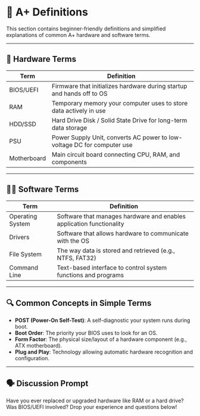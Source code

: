 # 📘 A+ Definitions

This section contains beginner-friendly definitions and simplified explanations of common A+ hardware and software terms.

---

## 💾 Hardware Terms

| Term           | Definition                                                                 |
|----------------|---------------------------------------------------------------------------|
| BIOS/UEFI      | Firmware that initializes hardware during startup and hands off to OS     |
| RAM            | Temporary memory your computer uses to store data actively in use         |
| HDD/SSD        | Hard Drive Disk / Solid State Drive for long-term data storage            |
| PSU            | Power Supply Unit, converts AC power to low-voltage DC for computer use   |
| Motherboard    | Main circuit board connecting CPU, RAM, and components                    |

---

## 🧑‍💻 Software Terms

| Term           | Definition                                                                 |
|----------------|---------------------------------------------------------------------------|
| Operating System | Software that manages hardware and enables application functionality     |
| Drivers        | Software that allows hardware to communicate with the OS                  |
| File System    | The way data is stored and retrieved (e.g., NTFS, FAT32)                  |
| Command Line   | Text-based interface to control system functions and programs             |

---

## 🔍 Common Concepts in Simple Terms

- **POST (Power-On Self-Test)**: A self-diagnostic your system runs during boot.
- **Boot Order**: The priority your BIOS uses to look for an OS.
- **Form Factor**: The physical size/layout of a hardware component (e.g., ATX motherboard).
- **Plug and Play**: Technology allowing automatic hardware recognition and configuration.

---

## 🗣️ Discussion Prompt

Have you ever replaced or upgraded hardware like RAM or a hard drive?  
Was BIOS/UEFI involved? Drop your experience and questions below!


